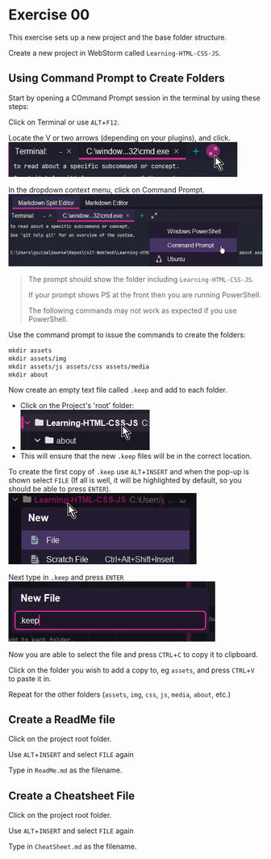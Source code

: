 # Exercise 00

This exercise sets up a new project and the base folder structure.

Create a new project in WebStorm called `Learning-HTML-CSS-JS`.

## Using Command Prompt to Create Folders

Start by opening a COmmand Prompt session in the terminal by using these steps:

Click on Terminal or use `ALT`+`F12`.

Locate the V or two arrows (depending on your plugins), and click.
![img_3.png](img_3.png)

In the dropdown context menu, click on Command Prompt.
![img_2.png](img_2.png)

> The prompt should show the folder including `Learning-HTML-CSS-JS`.
>
> If your prompt shows PS at the front then you are running PowerShell.
> 
> The following commands may not work as expected if you use PowerShell.

Use the command prompt to issue the commands to create the folders:
```shell
mkdir assets
mkdir assets/img
mkdir assets/js assets/css assets/media
mkdir about
```

Now create an empty text file called `.keep` and add to each folder.
   - Click on the Project's 'root' folder:
   - ![img_4.png](img_4.png)
   - This will ensure that the new `.keep` files will be in the correct location.

To create the first copy of `.keep` use `ALT`+`INSERT` and when the pop-up is shown 
select `FILE` (If all is well, it will be highlighted by default, so you should 
be able to press `ENTER`).
![img_6.png](img_6.png)

Next type in `.keep` and press `ENTER`
![img_5.png](img_5.png)

Now you are able to select the file and press `CTRL`+`C` to copy it to clipboard.

Click on the folder you wish to add a copy to, eg `assets`, and press `CTRL`+`V` to paste it in.

Repeat for the other folders (`assets`, `img`, `css`, `js`, `media`, `about`, etc.)

## Create a ReadMe file

Click on the project root folder.

Use `ALT`+`INSERT` and select `FILE` again

Type in `ReadMe.md` as the filename.

## Create a Cheatsheet File

Click on the project root folder.

Use `ALT`+`INSERT` and select `FILE` again

Type in `CheatSheet.md` as the filename.
